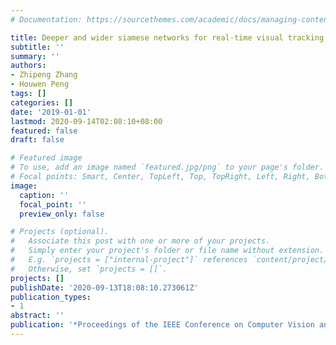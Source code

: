 ```yaml
---
# Documentation: https://sourcethemes.com/academic/docs/managing-content/

title: Deeper and wider siamese networks for real-time visual tracking
subtitle: ''
summary: ''
authors:
- Zhipeng Zhang
- Houwen Peng
tags: []
categories: []
date: '2019-01-01'
lastmod: 2020-09-14T02:08:10+08:00
featured: false
draft: false

# Featured image
# To use, add an image named `featured.jpg/png` to your page's folder.
# Focal points: Smart, Center, TopLeft, Top, TopRight, Left, Right, BottomLeft, Bottom, BottomRight.
image:
  caption: ''
  focal_point: ''
  preview_only: false

# Projects (optional).
#   Associate this post with one or more of your projects.
#   Simply enter your project's folder or file name without extension.
#   E.g. `projects = ["internal-project"]` references `content/project/deep-learning/index.md`.
#   Otherwise, set `projects = []`.
projects: []
publishDate: '2020-09-13T18:08:10.273061Z'
publication_types:
- 1
abstract: ''
publication: '*Proceedings of the IEEE Conference on Computer Vision and Pattern Recognition*'
---
```

